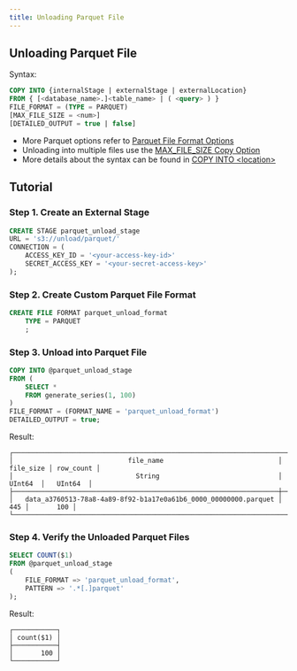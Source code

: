 ```yaml
---
title: Unloading Parquet File
---
```


## Unloading Parquet File

Syntax:
```sql
COPY INTO {internalStage | externalStage | externalLocation}
FROM { [<database_name>.]<table_name> | ( <query> ) }
FILE_FORMAT = (TYPE = PARQUET)
[MAX_FILE_SIZE = <num>]
[DETAILED_OUTPUT = true | false]
```

- More Parquet options refer to [Parquet File Format Options](/sql/sql-reference/file-format-options#parquet-options)
- Unloading into multiple files use the [MAX_FILE_SIZE Copy Option](/sql/sql-commands/dml/dml-copy-into-location#copyoptions)
- More details about the syntax can be found in [COPY INTO <location\>](/sql/sql-commands/dml/dml-copy-into-location)

## Tutorial

### Step 1. Create an External Stage

```sql
CREATE STAGE parquet_unload_stage 
URL = 's3://unload/parquet/' 
CONNECTION = (
    ACCESS_KEY_ID = '<your-access-key-id>' 
    SECRET_ACCESS_KEY = '<your-secret-access-key>'
);
```

### Step 2. Create Custom Parquet File Format

```sql
CREATE FILE FORMAT parquet_unload_format 
    TYPE = PARQUET
    ;
```

### Step 3. Unload into Parquet File

```sql
COPY INTO @parquet_unload_stage 
FROM (
    SELECT * 
    FROM generate_series(1, 100)
) 
FILE_FORMAT = (FORMAT_NAME = 'parquet_unload_format')
DETAILED_OUTPUT = true;
```

Result:
```text
┌───────────────────────────────────────────────────────────────────────────────────────────┐
│                             file_name                             │ file_size │ row_count │
│                               String                              │   UInt64  │   UInt64  │
├───────────────────────────────────────────────────────────────────┼───────────┼───────────┤
│   data_a3760513-78a8-4a89-8f92-b1a17e0a61b6_0000_00000000.parquet │       445 │       100 │
└───────────────────────────────────────────────────────────────────────────────────────────┘
```

### Step 4. Verify the Unloaded Parquet Files

```sql
SELECT COUNT($1)
FROM @parquet_unload_stage
(
    FILE_FORMAT => 'parquet_unload_format', 
    PATTERN => '.*[.]parquet'
);
```

Result:
```text
┌───────────┐
│ count($1) │
├───────────┤
│       100 │
└───────────┘
```
